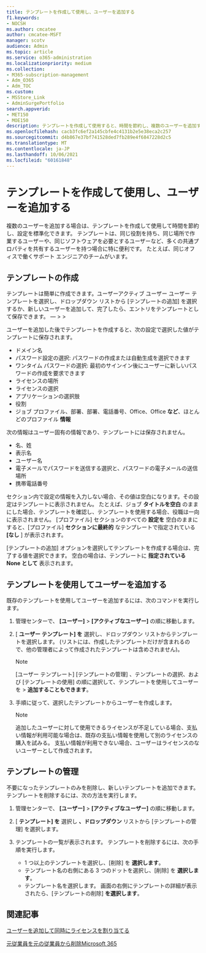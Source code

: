 ```yaml
---
title: テンプレートを作成して使用し、ユーザーを追加する
f1.keywords:
- NOCSH
ms.author: cmcatee
author: cmcatee-MSFT
manager: scotv
audience: Admin
ms.topic: article
ms.service: o365-administration
ms.localizationpriority: medium
ms.collection:
- M365-subscription-management
- Adm_O365
- Adm_TOC
ms.custom:
- MSStore_Link
- AdminSurgePortfolio
search.appverid:
- MET150
- MOE150
description: テンプレートを作成して使用すると、時間を節約し、複数のユーザーを追加するときに設定を標準化できます。
ms.openlocfilehash: cacb3fc6ef2a145cbfe4c4131b2e5e38eca2c257
ms.sourcegitcommit: d4b867e37bf741528ded7fb289e4f6847228d2c5
ms.translationtype: MT
ms.contentlocale: ja-JP
ms.lasthandoff: 10/06/2021
ms.locfileid: "60161848"
---
```

# <a name="create-and-use-a-template-to-add-users"></a>テンプレートを作成して使用し、ユーザーを追加する

複数のユーザーを追加する場合は、テンプレートを作成して使用して時間を節約し、設定を標準化できます。 テンプレートは、同じ役割を持ち、同じ場所で作業するユーザーや、同じソフトウェアを必要とするユーザーなど、多くの共通プロパティを共有するユーザーを持つ場合に特に便利です。 たとえば、同じオフィスで働くサポート エンジニアのチームがいます。  

## <a name="create-a-template"></a>テンプレートの作成

テンプレートは簡単に作成できます。ユーザーアクティブ ユーザー ユーザー テンプレートを選択し、ドロップダウン リストから [テンプレートの追加] を選択するか、新しいユーザーを追加して、完了したら、エントリをテンプレートとして保存できます。 &mdash;   >    >   

ユーザーを追加した後でテンプレートを作成すると、次の設定で選択した値がテンプレートに保存されます。

- ドメイン名
- パスワード設定の選択: パスワードの作成または自動生成を選択できます
- ワンタイム パスワードの選択: 最初のサインイン後にユーザーに新しいパスワードの作成を要求できます
- ライセンスの場所
- ライセンスの選択
- アプリケーションの選択肢
- 役割
- ジョブ プロファイル、部署、部署、電話番号、Office、Office **など**、ほとんどのプロファイル **情報** 

次の情報はユーザー固有の情報であり、テンプレートには保存されません。

- 名、姓
- 表示名
- ユーザー名
- 電子メールでパスワードを送信する選択と、パスワードの電子メールの送信場所
- 携帯電話番号

セクション内で設定の情報を入力しない場合、その値は空白になります。その設定はテンプレートに表示されません。 たとえば、ジョブ **タイトルを空白** のままにした場合、テンプレートを確認し、テンプレートを使用する場合、役職は一向に表示されません。 [プロファイル] セクションのすべての **設定を** 空白のままにすると、[プロファイル] **セクションに最終的** なテンプレートで指定されている **[なし** ] が表示されます。

[テンプレートの追加] オプションを選択してテンプレートを作成する場合は、完了する値を選択できます。 空白の場合は、テンプレートに **指定されている None として** 表示されます。

## <a name="use-a-template-to-add-a-user"></a>テンプレートを使用してユーザーを追加する

既存のテンプレートを使用してユーザーを追加するには、次のコマンドを実行します。

1. 管理センターで、 **[ユーザー]** > **[アクティブなユーザー]** の順に移動します。

2. [ **ユーザー テンプレート] を** 選択し、ドロップダウン リストからテンプレートを選択します。 (リストには、作成したテンプレートだけが含まれるので、他の管理者によって作成されたテンプレートは含めされません)。

   > [!NOTE]
   > [ユーザー テンプレート] [テンプレートの管理] 、テンプレートの選択、および [テンプレートの使用] の順に選択して、テンプレートを使用してユーザーを  >  **追加することもできます**。

3. 手順に従って、選択したテンプレートからユーザーを作成します。

   > [!NOTE]
   > 追加したユーザーに対して使用できるライセンスが不足している場合、支払い情報が利用可能な場合は、既存の支払い情報を使用して別のライセンスの購入を試みる。 支払い情報が利用できない場合、ユーザーはライセンスのないユーザーとして作成されます。

## <a name="manage-templates"></a>テンプレートの管理

不要になったテンプレートのみを削除し、新しいテンプレートを追加できます。 テンプレートを削除するには、次の方法を実行します。

1. 管理センターで、 **[ユーザー]** > **[アクティブなユーザー]** の順に移動します。

2. [ **テンプレート] を** 選択し **、ドロップダウン** リストから [テンプレートの管理] を選択します。

3. テンプレートの一覧が表示されます。 テンプレートを削除するには、次の手順を実行します。
    - 1 つ以上のテンプレートを選択し、[削除] を **選択します**。 
    - テンプレート名の右側にある 3 つのドットを選択し、[削除] を **選択します**。
    - テンプレート名を選択します。 画面の右側にテンプレートの詳細が表示されたら、[テンプレートの削除] **を選択します**。

## <a name="related-articles"></a>関連記事

[ユーザーを追加して同時にライセンスを割り当てる](add-users.md)

[元従業員を元の従業員から削除Microsoft 365](remove-former-employee.md)
  
